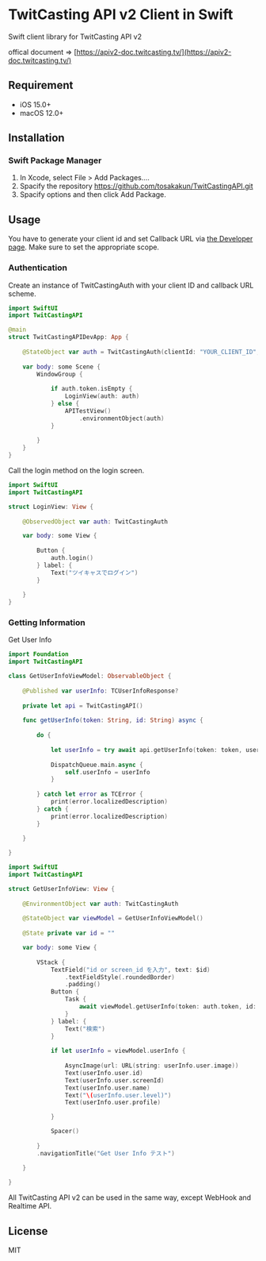 # TwitCasting API v2 Client in Swift

Swift client library for TwitCasting API v2

offical document => [https://apiv2-doc.twitcasting.tv/](https://apiv2-doc.twitcasting.tv/)

## Requirement

- iOS 15.0+
- macOS 12.0+

## Installation

### Swift Package Manager
1. In Xcode, select File > Add Packages.... 
1. Spacify the repository https://github.com/tosakakun/TwitCastingAPI.git 
1. Spacify options and then click Add Package.

## Usage

You have to generate your client id and set Callback URL via [the Developer page](https://ssl.twitcasting.tv/developer.php). Make sure to set the appropriate scope.

### Authentication
Create an instance of TwitCastingAuth with your client ID and callback URL scheme.
```Swift
import SwiftUI
import TwitCastingAPI

@main
struct TwitCastingAPIDevApp: App {
    
    @StateObject var auth = TwitCastingAuth(clientId: "YOUR_CLIENT_ID", callbackURLScheme: "YOUR_CALLBACK_URL_SCHEME")
    
    var body: some Scene {
        WindowGroup {
            
            if auth.token.isEmpty {
                LoginView(auth: auth)
            } else {
                APITestView()
                    .environmentObject(auth)
            }
            
        }
    }
}
```
Call the login method on the login screen.
```Swift
import SwiftUI
import TwitCastingAPI

struct LoginView: View {
    
    @ObservedObject var auth: TwitCastingAuth

    var body: some View {
        
        Button {
            auth.login()
        } label: {
            Text("ツイキャスでログイン")
        }
        
    }
}
```
### Getting Information
Get User Info
```Swift
import Foundation
import TwitCastingAPI

class GetUserInfoViewModel: ObservableObject {
    
    @Published var userInfo: TCUserInfoResponse?
    
    private let api = TwitCastingAPI()
    
    func getUserInfo(token: String, id: String) async {
        
        do {
            
            let userInfo = try await api.getUserInfo(token: token, userId: id)
            
            DispatchQueue.main.async {
                self.userInfo = userInfo
            }
            
        } catch let error as TCError {
            print(error.localizedDescription)
        } catch {
            print(error.localizedDescription)
        }
        
    }

}
```
```Swift
import SwiftUI
import TwitCastingAPI

struct GetUserInfoView: View {
    
    @EnvironmentObject var auth: TwitCastingAuth
    
    @StateObject var viewModel = GetUserInfoViewModel()
    
    @State private var id = ""

    var body: some View {
        
        VStack {
            TextField("id or screen_id を入力", text: $id)
                .textFieldStyle(.roundedBorder)
                .padding()
            Button {
                Task {
                    await viewModel.getUserInfo(token: auth.token, id: id)
                }
            } label: {
                Text("検索")
            }
            
            if let userInfo = viewModel.userInfo {
                
                AsyncImage(url: URL(string: userInfo.user.image))
                Text(userInfo.user.id)
                Text(userInfo.user.screenId)
                Text(userInfo.user.name)
                Text("\(userInfo.user.level)")
                Text(userInfo.user.profile)

            }

            Spacer()
            
        }
        .navigationTitle("Get User Info テスト")

    }
    
}
```
All TwitCasting API v2 can be used in the same way, except WebHook and Realtime API. 
## License
MIT

